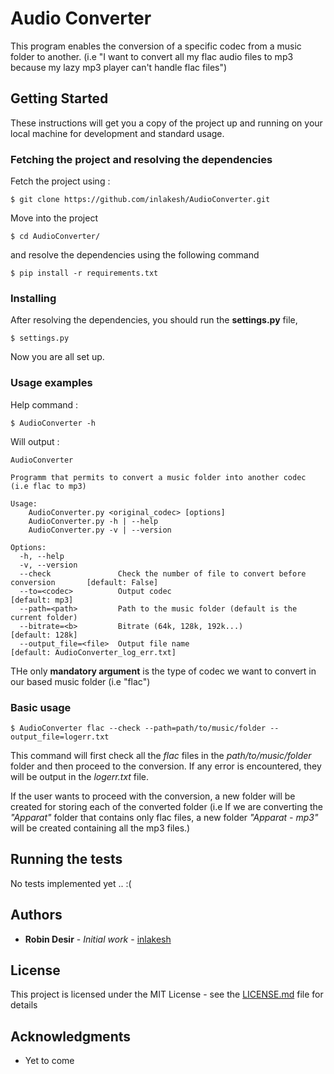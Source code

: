 # Audio Converter

This program enables the conversion of a specific codec from a music folder to another. (i.e "I want to convert all my flac audio files to mp3 because my lazy mp3 player can't handle flac files")

## Getting Started

These instructions will get you a copy of the project up and running on your local machine for development and standard usage.


### Fetching the project and resolving the dependencies

Fetch the project using :

```
$ git clone https://github.com/inlakesh/AudioConverter.git
```

Move into the project

```
$ cd AudioConverter/
```

and resolve the dependencies using the following command

```
$ pip install -r requirements.txt
```

### Installing


After resolving the dependencies, you should run the **settings.py** file, 

```
$ settings.py 
```

Now you are all set up. 


### Usage examples

Help command :

```
$ AudioConverter -h 
```

Will output :

```
AudioConverter 

Programm that permits to convert a music folder into another codec (i.e flac to mp3)
 
Usage:
    AudioConverter.py <original_codec> [options]
    AudioConverter.py -h | --help
    AudioConverter.py -v | --version
 
Options:
  -h, --help      
  -v, --version      
  --check               Check the number of file to convert before conversion       [default: False]
  --to=<codec>          Output codec                                                [default: mp3]
  --path=<path>         Path to the music folder (default is the current folder)
  --bitrate=<b>         Bitrate (64k, 128k, 192k...)                                [default: 128k]
  --output_file=<file>  Output file name                                            [default: AudioConverter_log_err.txt]
```

THe only **mandatory argument** is the type of codec we want to convert in our based music folder (i.e "flac")

### Basic usage 

```
$ AudioConverter flac --check --path=path/to/music/folder --output_file=logerr.txt
```

This command will first check all the *flac* files in the *path/to/music/folder* folder and then proceed to the conversion. If any error is encountered, they will be output in the *logerr.txt* file.

If the user wants to proceed with the conversion, a new folder will be created for storing each of the converted folder (i.e If we are converting the *"Apparat"* folder that contains only flac files, a new folder *"Apparat - mp3"* will be created containing all the mp3 files.)


## Running the tests

No tests implemented yet .. :(


## Authors

* **Robin Desir** - *Initial work* - [inlakesh](https://github.com/inlakesh)


## License

This project is licensed under the MIT License - see the [LICENSE.md](https://github.com/inlakesh/AudioConverter/LICENSE.md) file for details

## Acknowledgments

* Yet to come


